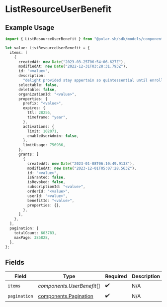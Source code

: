 # ListResourceUserBenefit

## Example Usage

```typescript
import { ListResourceUserBenefit } from "@polar-sh/sdk/models/components";

let value: ListResourceUserBenefit = {
  items: [
    {
      createdAt: new Date("2023-03-25T06:54:06.627Z"),
      modifiedAt: new Date("2022-12-31T03:28:31.793Z"),
      id: "<value>",
      description:
        "delight provided stay appertain so quintessential until enroll upsell pish",
      selectable: false,
      deletable: false,
      organizationId: "<value>",
      properties: {
        prefix: "<value>",
        expires: {
          ttl: 28256,
          timeframe: "year",
        },
        activations: {
          limit: 102071,
          enableUserAdmin: false,
        },
        limitUsage: 756936,
      },
      grants: [
        {
          createdAt: new Date("2023-01-08T06:10:49.913Z"),
          modifiedAt: new Date("2023-12-01T05:07:28.563Z"),
          id: "<value>",
          isGranted: false,
          isRevoked: false,
          subscriptionId: "<value>",
          orderId: "<value>",
          userId: "<value>",
          benefitId: "<value>",
          properties: {},
        },
      ],
    },
  ],
  pagination: {
    totalCount: 603783,
    maxPage: 385828,
  },
};
```

## Fields

| Field                                                          | Type                                                           | Required                                                       | Description                                                    |
| -------------------------------------------------------------- | -------------------------------------------------------------- | -------------------------------------------------------------- | -------------------------------------------------------------- |
| `items`                                                        | *components.UserBenefit*[]                                     | :heavy_check_mark:                                             | N/A                                                            |
| `pagination`                                                   | [components.Pagination](../../models/components/pagination.md) | :heavy_check_mark:                                             | N/A                                                            |